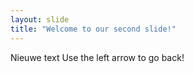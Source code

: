 ```yaml
---
layout: slide
title: "Welcome to our second slide!"
---
```

Nieuwe text
Use the left arrow to go back!
